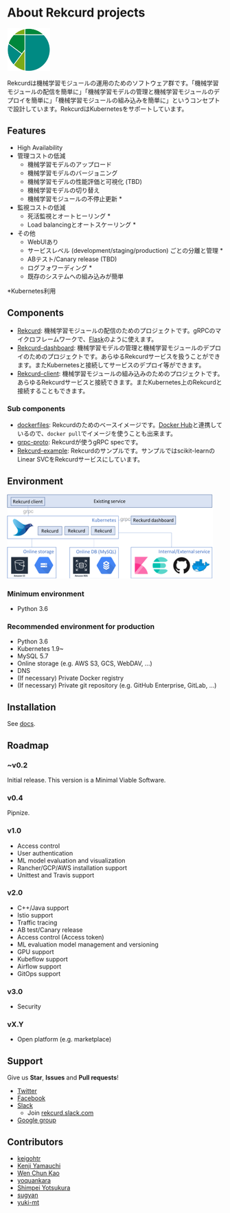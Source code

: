# About Rekcurd projects
<img src="./docs/img/logo.png" width="100">

Rekcurdは機械学習モジュールの運用のためのソフトウェア群です。「機械学習モジュールの配信を簡単に」「機械学習モデルの管理と機械学習モジュールのデプロイを簡単に」「機械学習モジュールの組み込みを簡単に」というコンセプトで設計しています。RekcurdはKubernetesをサポートしています。


## Features
- High Availability
- 管理コストの低減
  - 機械学習モデルのアップロード
  - 機械学習モデルのバージョニング
  - 機械学習モデルの性能評価と可視化 (TBD)
  - 機械学習モデルの切り替え
  - 機械学習モジュールの不停止更新 *
- 監視コストの低減
  - 死活監視とオートヒーリング *
  - Load balancingとオートスケーリング *
- その他
  - WebUIあり
  - サービスレベル (development/staging/production) ごとの分離と管理 *
  - ABテスト/Canary release (TBD)
  - ログフォワーディング *
  - 既存のシステムへの組み込みが簡単

*Kubernetes利用


## Components
- [Rekcurd](https://github.com/rekcurd/python-rekcurd): 機械学習モジュールの配信のためのプロジェクトです。gRPCのマイクロフレームワークで、[Flask](http://flask.pocoo.org/)のように使えます。
- [Rekcurd-dashboard](https://github.com/rekcurd/dashboard): 機械学習モデルの管理と機械学習モジュールのデプロイのためのプロジェクトです。あらゆるRekcurdサービスを扱うことができます。またKubernetesと接続してサービスのデプロイ等ができます。
- [Rekcurd-client](https://github.com/rekcurd/python-client): 機械学習モジュールの組み込みのためのプロジェクトです。あらゆるRekcurdサービスと接続できます。またKubernetes上のRekcurdと接続することもできます。

### Sub components
- [dockerfiles](https://github.com/rekcurd/dockerfiles): Rekcurdのためのベースイメージです。[Docker Hub](https://hub.docker.com/r/rekcurd/rekcurd)と連携しているので、`docker pull`でイメージを使うことも出来ます。
- [grpc-proto](https://github.com/rekcurd/grpc-proto): Rekcurdが使うgRPC specです。
- [Rekcurd-example](https://github.com/rekcurd/rekcurd-example): Rekcurdのサンプルです。サンプルではscikit-learnのLinear SVCをRekcurdサービスにしています。


## Environment
<img src="./docs/img/architecture.png" width="480">

### Minimum environment
- Python 3.6

### Recommended environment for production
- Python 3.6
- Kubernetes 1.9~
- MySQL 5.7
- Online storage (e.g. AWS S3, GCS, WebDAV, ...)
- DNS
- (If necessary) Private Docker registry
- (If necessary) Private git repository (e.g. GitHub Enterprise, GitLab, ...)


## Installation
See [docs](./docs/).


## Roadmap
### ~v0.2
Initial release. This version is a Minimal Viable Software.

### v0.4
Pipnize.

### v1.0
- Access control
- User authentication
- ML model evaluation and visualization
- Rancher/GCP/AWS installation support
- Unittest and Travis support

### v2.0
- C++/Java support
- Istio support
- Traffic tracing
- AB test/Canary release
- Access control (Access token)
- ML evaluation model management and versioning
- GPU support
- Kubeflow support
- Airflow support
- GitOps support

### v3.0
- Security

### vX.Y
- Open platform (e.g. marketplace)


## Support
Give us **Star**, **Issues** and **Pull requests**!

- [Twitter](https://twitter.com/rekcurd)
- [Facebook](https://www.facebook.com/rekcurd/)
- [Slack](https://rekcurd.slack.com/)
  - Join [rekcurd.slack.com](https://join.slack.com/t/rekcurd/shared_invite/enQtNTA4NDU3ODAzMzgwLTVhNWYyMTUwOTQ2NGZjMzAzNzYzNTZlZDYzY2ViMjVlOWExY2EwYmRlMDhhMDE3ZmNlNGE2Nzk4NTYzZjAwOTM)
- [Google group](https://groups.google.com/forum/?hl=ja#!forum/rekcurd-dev)

## Contributors
- [keigohtr](https://github.com/keigohtr)
- [Kenji Yamauchi](https://github.com/yustoris)
- [Wen Chun Kao](https://github.com/jkw552403)
- [yoquankara](https://github.com/yoquankara)
- [Shimpei Yotsukura](https://github.com/shimpei-yotsukura)
- [sugyan](https://github.com/sugyan)
- [yuki-mt](https://github.com/yuki-mt)
